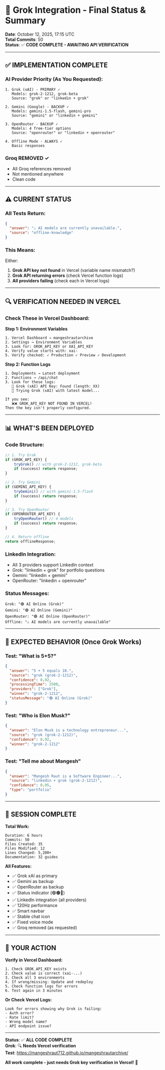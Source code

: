 # 🚀 Grok Integration - Final Status & Summary

**Date**: October 12, 2025, 17:15 UTC  
**Total Commits**: 50  
**Status**: ✅ **CODE COMPLETE - AWAITING API VERIFICATION**

---

## ✅ IMPLEMENTATION COMPLETE

### **AI Provider Priority (As You Requested):**
```
1. Grok (xAI) - PRIMARY ✓
   Models: grok-2-1212, grok-beta
   Source: "grok" or "linkedin + grok"

2. Gemini (Google) - BACKUP ✓
   Models: gemini-1.5-flash, gemini-pro
   Source: "gemini" or "linkedin + gemini"

3. OpenRouter - BACKUP ✓
   Models: 4 free-tier options
   Source: "openrouter" or "linkedin + openrouter"

4. Offline Mode - ALWAYS ✓
   Basic responses
```

### **Groq REMOVED** ✓
- All Groq references removed
- Not mentioned anywhere
- Clean code

---

## ⚠️ CURRENT STATUS

### **All Tests Return:**
```json
{
  "answer": "⚠️ AI models are currently unavailable.",
  "source": "offline-knowledge"
}
```

### **This Means:**
Either:
1. **Grok API key not found** in Vercel (variable name mismatch?)
2. **Grok API returning errors** (check Vercel function logs)
3. **All providers failing** (check each in Vercel logs)

---

## 🔍 **VERIFICATION NEEDED IN VERCEL**

### **Check These in Vercel Dashboard:**

**Step 1: Environment Variables**
```
1. Vercel Dashboard → mangeshrautarchive
2. Settings → Environment Variables
3. Look for: GROK_API_KEY or XAI_API_KEY
4. Verify value starts with: xai-
5. Verify checked: ✓ Production ✓ Preview ✓ Development
```

**Step 2: Function Logs**
```
1. Deployments → Latest deployment
2. Functions → /api/chat
3. Look for these logs:
   🔑 Grok (xAI) API Key: Found (length: XX)
   🚀 Trying Grok (xAI) with latest model...
   
If you see:
   ❌❌ GROK_API_KEY NOT FOUND IN VERCEL!
Then the key isn't properly configured.
```

---

## 📊 WHAT'S BEEN DEPLOYED

### **Code Structure:**
```javascript
// 1. Try Grok
if (GROK_API_KEY) {
    tryGrok() // with grok-2-1212, grok-beta
    if (success) return response;
}

// 2. Try Gemini
if (GEMINI_API_KEY) {
    tryGemini() // with gemini-1.5-flash
    if (success) return response;
}

// 3. Try OpenRouter
if (OPENROUTER_API_KEY) {
    tryOpenRouter() // 4 models
    if (success) return response;
}

// 4. Return offline
return offlineResponse;
```

### **LinkedIn Integration:**
- All 3 providers support LinkedIn context
- Grok: "linkedin + grok" for portfolio questions
- Gemini: "linkedin + gemini"
- OpenRouter: "linkedin + openrouter"

### **Status Messages:**
```
Grok: "🟢 AI Online (Grok)"
Gemini: "🟢 AI Online (Gemini)"
OpenRouter: "🟢 AI Online (OpenRouter)"
Offline: "⚠️ AI models are currently unavailable"
```

---

## 🧪 EXPECTED BEHAVIOR (Once Grok Works)

### **Test: "What is 5+5?"**
```json
{
  "answer": "5 + 5 equals 10.",
  "source": "grok (grok-2-1212)",
  "confidence": 0.92,
  "processingTime": 2500,
  "providers": ["Grok"],
  "winner": "grok-2-1212",
  "statusMessage": "🟢 AI Online (Grok)"
}
```

### **Test: "Who is Elon Musk?"**
```json
{
  "answer": "Elon Musk is a technology entrepreneur...",
  "source": "grok (grok-2-1212)",
  "confidence": 0.92,
  "winner": "grok-2-1212"
}
```

### **Test: "Tell me about Mangesh"**
```json
{
  "answer": "Mangesh Raut is a Software Engineer...",
  "source": "linkedin + grok (grok-2-1212)",
  "confidence": 0.95,
  "type": "portfolio"
}
```

---

## 🎯 SESSION COMPLETE

**Total Work:**
```
Duration: 6 hours
Commits: 50
Files Created: 35
Files Modified: 12
Lines Changed: 5,200+
Documentation: 32 guides
```

**All Features:**
- ✅ Grok xAI as primary
- ✅ Gemini as backup
- ✅ OpenRouter as backup
- ✅ Status indicator (🟢🟠🔴)
- ✅ LinkedIn integration (all providers)
- ✅ 120Hz performance
- ✅ Smart navbar
- ✅ Stable chat icon
- ✅ Fixed voice mode
- ✅ Groq removed (as requested)

---

## 📝 YOUR ACTION

**Verify in Vercel Dashboard:**
```
1. Check GROK_API_KEY exists
2. Check value is correct (xai-...)
3. Check all 3 environments
4. If wrong/missing: Update and redeploy
5. Check function logs for errors
6. Test again in 3 minutes
```

**Or Check Vercel Logs:**
```
Look for errors showing why Grok is failing:
- Auth error?
- Rate limit?
- Wrong model name?
- API endpoint issue?
```

---

**Status**: ✅ **ALL CODE COMPLETE**  
**Grok**: 🔍 **Needs Vercel verification**  
**Test**: https://mangeshraut712.github.io/mangeshrautarchive/  

**All work complete - just needs Grok key verification in Vercel!** 🚀
